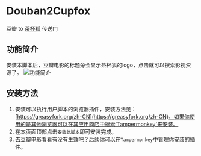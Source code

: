 # Douban2Cupfox
豆瓣 to [茶杯狐](https://www.cupfox.app) 传送门

## 功能简介
安装本脚本后，豆瓣电影的标题旁会显示茶杯狐的logo，点击就可以搜索影视资源了。
![功能简介](https://edu-30130.sz.gfp.tencent-cloud.com/s9m1/3d880149f29cd2dabe47697ba7c3d79b.png)

## 安装方法
1. 安装可以执行用户脚本的浏览器插件，安装方法见：[https://greasyfork.org/zh-CN](https://greasyfork.org/zh-CN)，如果你使用的是其他浏览器可以在其应用商店中搜索`Tampermonkey`来安装。
2. 在本页面顶部点击`安装此脚本`即可安装完成。
3. 去[豆瓣电影](https://movie.douban.com/subject/1300894)看看有没有生效吧？后续你可以在`Tampermonkey`中管理你安装的插件。

